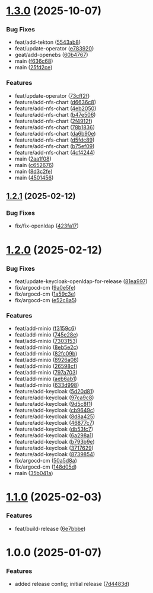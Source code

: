 # [1.3.0](https://github.com/stuttgart-things/flux/compare/v1.2.1...v1.3.0) (2025-10-07)


### Bug Fixes

* feat/add-tekton ([5543ab8](https://github.com/stuttgart-things/flux/commit/5543ab870b8d452a242133324b3317a193cace1f))
* feat/update-operator ([e783920](https://github.com/stuttgart-things/flux/commit/e7839200d8a02254e4e74686155a7483df48e82a))
* geat/add-openebs ([60b4767](https://github.com/stuttgart-things/flux/commit/60b476744a27862df8dcd9ab63c69072048cdcf4))
* main ([f636c68](https://github.com/stuttgart-things/flux/commit/f636c68d2cdc83d6d8331ef5f598f3e8384379c4))
* main ([25fd2ce](https://github.com/stuttgart-things/flux/commit/25fd2ce29e8947abf2df8929e74742dbeaf55395))


### Features

* feat/update-operator ([73cff2f](https://github.com/stuttgart-things/flux/commit/73cff2fdf74646b4394af57e31dce878e219994c))
* feature/add-nfs-chart ([d6636c8](https://github.com/stuttgart-things/flux/commit/d6636c8b124a0f75d3f454d540291a5fc3275da5))
* feature/add-nfs-chart ([4eb2050](https://github.com/stuttgart-things/flux/commit/4eb20500c942e2cf8aeaa8911e7fb53ff196af85))
* feature/add-nfs-chart ([b47e506](https://github.com/stuttgart-things/flux/commit/b47e5065d99eb31295a26b633dbe45ff2437b525))
* feature/add-nfs-chart ([2f4912f](https://github.com/stuttgart-things/flux/commit/2f4912f92eb440d076e87ad357fdb2eb2c2d903b))
* feature/add-nfs-chart ([78b1836](https://github.com/stuttgart-things/flux/commit/78b18360a4ab619c07dfc459553edca31251874b))
* feature/add-nfs-chart ([da6b90e](https://github.com/stuttgart-things/flux/commit/da6b90e9f25ca1902093b784c9721a30f3c5afc0))
* feature/add-nfs-chart ([d5fdc89](https://github.com/stuttgart-things/flux/commit/d5fdc89e771974f4fe03ad5a9f58ba2e649ece20))
* feature/add-nfs-chart ([b75ef09](https://github.com/stuttgart-things/flux/commit/b75ef09a7fa9272a6f75d985ea0384016f47690d))
* feature/add-nfs-chart ([4cf4244](https://github.com/stuttgart-things/flux/commit/4cf42446be47bf638d3bddab79ed4211d8293c56))
* main ([2aa1f08](https://github.com/stuttgart-things/flux/commit/2aa1f08532f3092ccfd27fc6cde61b5b20fc61d9))
* main ([c652676](https://github.com/stuttgart-things/flux/commit/c6526767e7d6bb586c5f18cf7cfdf7619b171c17))
* main ([8d3c2fe](https://github.com/stuttgart-things/flux/commit/8d3c2fe82ca162e77883420a65a72aad8468bc50))
* main ([4501456](https://github.com/stuttgart-things/flux/commit/4501456f7312df9ddbafb720f742e0e97e140c3d))

## [1.2.1](https://github.com/stuttgart-things/flux/compare/v1.2.0...v1.2.1) (2025-02-12)


### Bug Fixes

* fix/fix-openldap ([423fa17](https://github.com/stuttgart-things/flux/commit/423fa17c779570687cd0880423d18f53b10abbc0))

# [1.2.0](https://github.com/stuttgart-things/flux/compare/v1.1.0...v1.2.0) (2025-02-12)


### Bug Fixes

* feat/update-keycloak-openldap-for-release ([81ea997](https://github.com/stuttgart-things/flux/commit/81ea9978e37de4b4520c7b87fda9d1630f68aa77))
* fix/argocd-cm ([9a0e5fe](https://github.com/stuttgart-things/flux/commit/9a0e5fe26d4ff036bc660eca4d46be2682b33979))
* fix/argocd-cm ([1a59c3e](https://github.com/stuttgart-things/flux/commit/1a59c3e4daaebdabe2c1213098a765845738795b))
* fix/argocd-cm ([e52c8a5](https://github.com/stuttgart-things/flux/commit/e52c8a5415efa24cf41b9e46da4bafd72f868326))


### Features

* feat/add-minio ([f3159c6](https://github.com/stuttgart-things/flux/commit/f3159c629363b44923b89ff3e614c002ad404170))
* feat/add-minio ([745e28e](https://github.com/stuttgart-things/flux/commit/745e28e91c2e97e07da3284a9eb9a163b0b9e76c))
* feat/add-minio ([7303153](https://github.com/stuttgart-things/flux/commit/73031536988d8de1b48dae942cfbb1c6d2b3f9f0))
* feat/add-minio ([8eb5e2c](https://github.com/stuttgart-things/flux/commit/8eb5e2cc501fb56fd98918fec9087d866f68ea37))
* feat/add-minio ([82fc09b](https://github.com/stuttgart-things/flux/commit/82fc09b5d2a6e92c44d55fd81662e80ed372fe38))
* feat/add-minio ([8926a08](https://github.com/stuttgart-things/flux/commit/8926a08a6e30eadab707a78761e93653e5205b4f))
* feat/add-minio ([26598cf](https://github.com/stuttgart-things/flux/commit/26598cfcc8fb229f3d4bad0108f0ab75ff960a5e))
* feat/add-minio ([797a703](https://github.com/stuttgart-things/flux/commit/797a7033fabc1bf89992c703a5a18619c368ed26))
* feat/add-minio ([aeb6ab1](https://github.com/stuttgart-things/flux/commit/aeb6ab105ef85d07ce2157346eb83e84d3354bcb))
* feat/add-minio ([633d998](https://github.com/stuttgart-things/flux/commit/633d99824d57189b37466aee7862062d184093e0))
* feature/add-keycloak ([5d20d81](https://github.com/stuttgart-things/flux/commit/5d20d815ba9b9bd1ab6d8d5888c0a1a0e64f05f8))
* feature/add-keycloak ([97ca9c8](https://github.com/stuttgart-things/flux/commit/97ca9c81d87c3d70c020b017282bb02a2c341e9b))
* feature/add-keycloak ([9d5c8f1](https://github.com/stuttgart-things/flux/commit/9d5c8f14f6c9584a4d215297f33fc7a7d8bd09ce))
* feature/add-keycloak ([cb9649c](https://github.com/stuttgart-things/flux/commit/cb9649c3c8d753f91f6527c4be0538408623751e))
* feature/add-keycloak ([8d8a425](https://github.com/stuttgart-things/flux/commit/8d8a42582910b625b5aaef56c1ea14c6faac6305))
* feature/add-keycloak ([46877c7](https://github.com/stuttgart-things/flux/commit/46877c7492dd005a734d50e25f00c0e71a001173))
* feature/add-keycloak ([db53fc7](https://github.com/stuttgart-things/flux/commit/db53fc75bd8f696d3aafa91bbf7f7c35ce1f10f4))
* feature/add-keycloak ([6a298a1](https://github.com/stuttgart-things/flux/commit/6a298a16dc6fa76e4e7660eb6851bb196f98c5cd))
* feature/add-keycloak ([b793b9e](https://github.com/stuttgart-things/flux/commit/b793b9e9132546a1727ffde13d17469c3ade479c))
* feature/add-keycloak ([3717629](https://github.com/stuttgart-things/flux/commit/371762914bb30675ec668d844b51893f94064c54))
* feature/add-keycloak ([8739854](https://github.com/stuttgart-things/flux/commit/873985442c53dbd82847cde44fd618484a56d487))
* fix/argocd-cm ([50a5d8a](https://github.com/stuttgart-things/flux/commit/50a5d8a21b95cab397a0bf57e557225b1ff383dc))
* fix/argocd-cm ([148d05d](https://github.com/stuttgart-things/flux/commit/148d05dc25ce5904fec2b684559dede33e84477f))
* main ([35b041a](https://github.com/stuttgart-things/flux/commit/35b041a79a8a452a61ee6c0f997b677cd411fd4e))

# [1.1.0](https://github.com/stuttgart-things/flux/compare/v1.0.0...v1.1.0) (2025-02-03)


### Features

* feat/build-release ([6e7bbbe](https://github.com/stuttgart-things/flux/commit/6e7bbbe9a9c30ccc39fb2c28082cb23e43e3f197))

# 1.0.0 (2025-01-07)


### Features

* added release config; initial release ([7d4483d](https://github.com/stuttgart-things/flux/commit/7d4483db47b469873112a6f3d0f64fcd58e025d9))
